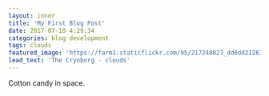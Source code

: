 ```yaml
---
layout: inner
title: 'My First Blog Post'
date: 2017-07-18 4:29:34
categories: blog development
tags: clouds
featured_image: 'https://farm1.staticflickr.com/95/217248827_dd6dd21267_b_d.jpg'
lead_text: 'The Cryoborg - clouds'
---
```


Cotton candy in space.
